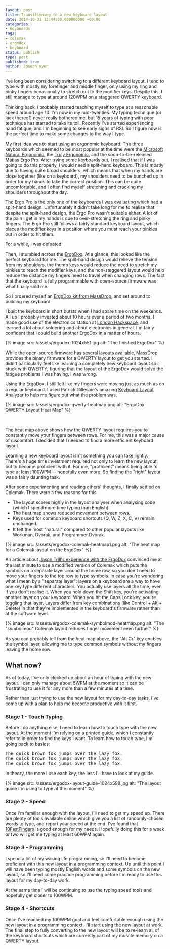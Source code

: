 ```yaml
---
layout: post
title: Transitioning to a new keyboard layout
date: 2014-10-31 13:44:00.000000000 +00:00
categories:
- Keyboards
tags:
- colemak
- ergodox
- keyboard
status: publish
type: post
published: true
author: Joseph Wynn
---
```


I've long been considering switching to a different keyboard layout. I tend to type with mostly my forefinger and middle finger, only using my ring and pinky fingers occasionally to stretch out to the modifier keys. Despite this, I still manage to type at around 120WPM on a staggered QWERTY keyboard.

Thinking back, I probably started teaching myself to type at a reasonable speed around age 10. I'm now in my mid-twenties. My typing technique (or lack thereof) never really bothered me, but 15 years of typing with poor technique has started to take its toll. Recently I've started experiencing hand fatigue, and I'm beginning to see early signs of RSI. So I figure now is the perfect time to make some changes to the way I type.<!--more-->

My first idea was to start using an ergonomic keyboard. The three keyboards which seemed to be most popular at the time were the [Microsoft Natural Ergonomic](http://www.microsoft.com/hardware/en-gb/p/natural-ergonomic-keyboard-4000), the [Truly Ergonomic](https://www.trulyergonomic.com/store/index.php), and the soon-to-be-released [Matias Ergo Pro](http://matias.ca/ergopro/pc/). After trying some keyboards out, I realised that if I was going to do this properly, I would need a split-hand keyboard. This is mostly due to having quite broad shoulders, which means that when my hands are close together (like on a keyboard), my shoulders need to be bunched up in order for my hands to take the correct position. This can be quite uncomfortable, and I often find myself stretching and cracking my shoulders throughout the day.

The Ergo Pro is the only one of the keyboards I was evaluating which had a split-hand design. Unfortunately it didn't take long for me to realise that despite the split-hand design, the Ergo Pro wasn't suitable either. A lot of the pain I get in my hands is due to over-stretching the ring and pinky fingers. The Ergo Pro still follows a fairly standard keyboard layout, which places the modifier keys in a position where you must reach your pinkies out in order to hit them.

For a while, I was defeated.

Then, I stumbled across the [ErgoDox](http://ergodox.org/). At a glance, this looked like the perfect keyboard for me. The split-hand design would relieve the tension from my shoulders, the thumb keys would reduce the need to stretch my pinkies to reach the modifier keys, and the non-staggered layout would help reduce the distance my fingers need to travel when changing rows. The fact that the keyboard is fully programmable with open-source firmware was what finally sold me.

So I ordered myself an [ErgoDox kit from MassDrop](https://www.massdrop.com/buy/ergodox), and set around to building my keyboard.

I built the keyboard in short bursts when I had spare time on the weekends. All up I probably invested about 10 hours over a period of two months. I made good use of the electronics station at [London Hackspace](https://london.hackspace.org.uk/), and learned a lot about soldering and about electronics in general. I'm fairly confident that I could build another ErgoDox in a matter of hours.

{% image src: /assets/ergodox-1024x551.jpg alt: "The finished ErgoDox" %}

While the open-source firmware has [several layouts available](https://github.com/wildlyinaccurate/ergodox-firmware/tree/master/src/keyboard/ergodox/layout), MassDrop provides the binary firmware for a QWERTY layout to get you started. I didn't particularly feel like learning a completely new keyboard layout so I stuck with QWERTY, figuring that the layout of the ErgoDox would solve the fatigue problems I was having. I was wrong.

Using the ErgoDox, I still felt like my fingers were moving just as much as on a regular keyboard. I used Patrick Gillespie's amazing [Keyboard Layout Analyzer](http://patorjk.com/keyboard-layout-analyzer) to help me figure out what the problem was.

{% image src: /assets/ergodox-qwerty-heatmap.png alt: "ErgoDox QWERTY Layout Heat Map" %}

&nbsp;

The heat map above shows how the QWERTY layout requires you to constantly move your fingers between rows. For me, this was a major cause of discomfort. I decided that I needed to find a more efficient keyboard layout.

Learning a new keyboard layout isn't something you can take lightly. There's a huge time investment required not only to learn the new layout, but to become proficient with it. For me, "proficient" means being able to type at least 100WPM -- hopefully even more. So finding the "right" layout was a fairly daunting task.

After some experimenting and reading others' thoughts, I finally settled on Colemak. There were a few reasons for this:

*   The layout scores highly in the layout analyser when analysing code (which I spend more time typing than English).
*   The heat map shows reduced movement between rows.
*   Keys used for common keyboard shortcuts (Q, W, Z, X, C, V) remain unchanged.
*   It felt the most "natural" compared to other popular layouts like Workman, Dvorak, and Programmer Dvorak.

{% image src: /assets/ergodox-colemak-heatmap1.png alt: "The heat map for a Colemak layout on the ErgoDox" %}

An article about [Jason Trill's experience with the ErgoDox](http://jjt.io/2013/11/25/why-any-developer-should-check-out-the-ergodox-keyboard/) convinced me at the last minute to use a modified version of Colemak which puts the symbols on a separate layer around the home row, so you don't need to move your fingers to the top row to type symbols. In case you're wondering what I mean by a "separate layer": layers on a keyboard are a way to have one key type different characters. You actually use layers all the time, even if you don't realise it. When you hold down the Shift key, you're activating another layer on your keyboard. When you hit the Caps Lock key, you're toggling that layer. Layers differ from key combinations (like Control + Alt + Delete) in that they're implemented in the keyboard's firmware rather than at the software level.

{% image src: /assets/ergodox-colemak-symbolmod-heatmap.png alt: "The "symbolmod" Colemak layout reduces finger movement even further" %}

As you can probably tell from the heat map above, the "Alt Gr" key enables the symbol layer, allowing me to type common symbols without my fingers leaving the home row.

## What now?

As of today, I've only clocked up about an hour of typing with the new layout. I can only manage about 5WPM at the moment so it can be frustrating to use it for any more than a few minutes at a time.

Rather than just trying to use the new layout for my day-to-day tasks, I've come up with a plan to help me become productive with it first.

### Stage 1 - Touch Typing

Before I do anything else, I need to learn how to touch type with the new layout. At the moment I'm relying on a printed guide, which I constantly refer to in order to find the keys I want. To learn how to touch type, I'm going back to basics:

<pre class="no-highlight">The quick brown fox jumps over the lazy fox.
The quick brown fox jumps over the lazy fox.
The quick brown fox jumps over the lazy fox.</pre>

In theory, the more I use each key, the less I'll have to look at my guide.

{% image src: /assets/ergodox-layout-guide-1024x598.jpg alt: "The layout guide I'm using to type at the moment" %}

### Stage 2 - Speed

Once I'm familiar enough with the layout, I'll need to get my speed up. There are plenty of tools available online which give you a list of randomly-chosen words to type, and report your speed at the end. I've found that [10FastFingers](http://10fastfingers.com/typing-test/english) is good enough for my needs. Hopefully doing this for a week or two will get me typing at least 60WPM again.

### Stage 3 - Programming

I spend a lot of my waking life programming, so I'll need to become proficient with this new layout in a programming context. Up until this point I will have been typing mostly English words and some symbols on the new layout, so I'll need some practice programming before I'm ready to use this layout for my day-to-day work.

At the same time I will be continuing to use the typing speed tools and hopefully get closer to 100WPM.

### Stage 4 - Shortcuts

Once I've reached my 100WPM goal and feel comfortable enough using the new layout in a programming context, I'll start using the new layout at work. The final step to fully converting to the new layout will be to re-learn all of the keyboard shortcuts which are currently part of my muscle memory on a QWERTY layout.
